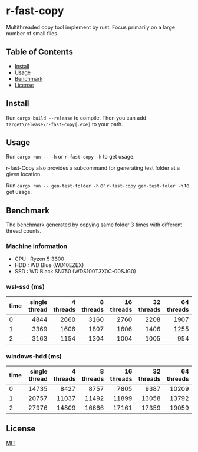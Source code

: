 # r-fast-copy

Multithreaded copy tool implement by rust. Focus primarily on a large number of small files.

## Table of Contents

- [Install](#install)
- [Usage](#usage)
- [Benchmark](#benchmark)
- [License](#license)

## Install

Run `cargo build --release` to compile.
Then you can add `target\release\r-fast-copy[.exe]` to your path.

## Usage

Run `cargo run -- -h` or `r-fast-copy -h` to get usage.

r-fast-Copy also provides a subcommand for generating test folder at a given location.

Run `cargo run -- gen-test-folder -h` or `r-fast-copy gen-test-foler -h` to get usage.

## Benchmark

The benchmark generated by copying same folder 3 times with different thread counts.

### Machine information

- CPU : Ryzen 5 3600
- HDD : WD Blue (WD10EZEX)
- SSD : WD Black SN750 (WDS100T3X0C-00SJG0)

### wsl-ssd (ms)

| time | single thread | 4 threads | 8 threads | 16 threads | 32 threads | 64 threads |
|------|--------------:|----------:|----------:|-----------:|-----------:|-----------:|
| 0    |          4844 |      2660 |      3160 |       2760 |       2208 |       1907 |
| 1    |          3369 |      1606 |      1807 |       1606 |       1406 |       1255 |
| 2    |          3163 |      1154 |      1304 |       1004 |       1005 |        954 |

### windows-hdd (ms)

| time | single thread | 4 threads | 8 threads | 16 threads | 32 threads | 64 threads |
|------|--------------:|----------:|----------:|-----------:|-----------:|-----------:|
| 0    |         14735 |      8427 |      8757 |       7805 |       9387 |      10209 |
| 1    |         20757 |     11037 |     11492 |      11899 |      13058 |      13792 |
| 2    |         27976 |     14809 |     16666 |      17161 |      17359 |      19059 |

## License

[MIT](LICENSE.md)
